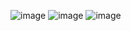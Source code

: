 ![image](https://github.com/Hafeed10/Ecommerce--Website/assets/123348244/b5c55b23-c944-4ab8-bf2b-a414f023e866)
![image](https://github.com/Hafeed10/Ecommerce--Website/assets/123348244/bc8397e5-1a83-45b0-9547-80821b5b83b1)
![image](https://github.com/Hafeed10/Ecommerce--Website/assets/123348244/d92ccb3f-1510-4765-a62e-4499fac100e4)

